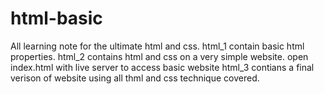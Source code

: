 # html-basic
All learning note for the ultimate html and css.
html_1 contain basic html properties.
html_2 contains html and css on a very simple website.
    open index.html with live server to access basic website
html_3 contians a final verison of website using all thml and css technique covered.
  

